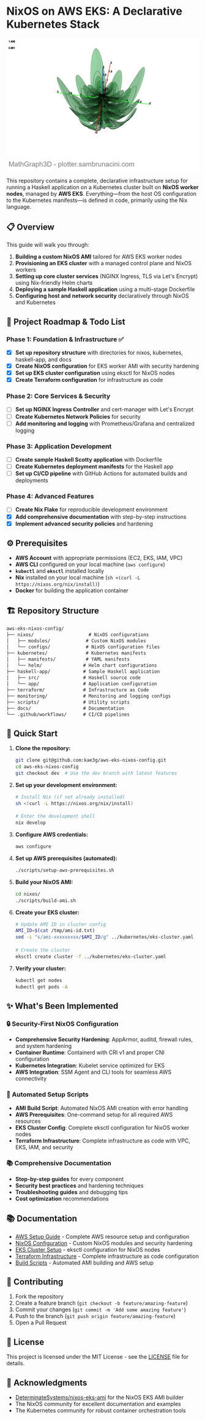 # NixOS on AWS EKS: A Declarative Kubernetes Stack
![Parametric Flower](parametric-flower-compressed.png)

This repository contains a complete, declarative infrastructure setup for running a Haskell application on a Kubernetes cluster built on **NixOS worker nodes**, managed by **AWS EKS**. Everything—from the host OS configuration to the Kubernetes manifests—is defined in code, primarily using the Nix language.

## 📋 Overview

This guide will walk you through:

1. **Building a custom NixOS AMI** tailored for AWS EKS worker nodes
2. **Provisioning an EKS cluster** with a managed control plane and NixOS workers
3. **Setting up core cluster services** (NGINX Ingress, TLS via Let's Encrypt) using Nix-friendly Helm charts
4. **Deploying a sample Haskell application** using a multi-stage Dockerfile
5. **Configuring host and network security** declaratively through NixOS and Kubernetes

## 🚀 Project Roadmap & Todo List

### Phase 1: Foundation & Infrastructure ✅
- [x] **Set up repository structure** with directories for nixos, kubernetes, haskell-app, and docs
- [x] **Create NixOS configuration** for EKS worker AMI with security hardening
- [x] **Set up EKS cluster configuration** using eksctl for NixOS nodes
- [x] **Create Terraform configuration** for infrastructure as code

### Phase 2: Core Services & Security
- [ ] **Set up NGINX Ingress Controller** and cert-manager with Let's Encrypt
- [ ] **Create Kubernetes Network Policies** for security
- [ ] **Add monitoring and logging** with Prometheus/Grafana and centralized logging

### Phase 3: Application Development
- [ ] **Create sample Haskell Scotty application** with Dockerfile
- [ ] **Create Kubernetes deployment manifests** for the Haskell app
- [ ] **Set up CI/CD pipeline** with GitHub Actions for automated builds and deployments

### Phase 4: Advanced Features
- [ ] **Create Nix Flake** for reproducible development environment
- [x] **Add comprehensive documentation** with step-by-step instructions
- [x] **Implement advanced security policies** and hardening

## ⚙️ Prerequisites

- **AWS Account** with appropriate permissions (EC2, EKS, IAM, VPC)
- **AWS CLI** configured on your local machine (`aws configure`)
- **`kubectl`** and **`eksctl`** installed locally
- **Nix** installed on your local machine (`sh <(curl -L https://nixos.org/nix/install)`)
- **Docker** for building the application container

## 🏗️ Repository Structure

```
aws-eks-nixos-config/
├── nixos/                    # NixOS configurations
│   ├── modules/             # Custom NixOS modules
│   └── configs/             # NixOS configuration files
├── kubernetes/              # Kubernetes manifests
│   ├── manifests/           # YAML manifests
│   └── helm/               # Helm chart configurations
├── haskell-app/            # Sample Haskell application
│   ├── src/                # Haskell source code
│   └── app/                # Application configuration
├── terraform/              # Infrastructure as Code
├── monitoring/             # Monitoring and logging configs
├── scripts/                # Utility scripts
├── docs/                   # Documentation
└── .github/workflows/      # CI/CD pipelines
```

## 🔧 Quick Start

1. **Clone the repository:**
   ```bash
   git clone git@github.com:kae3g/aws-eks-nixos-config.git
   cd aws-eks-nixos-config
   git checkout dev  # Use the dev branch with latest features
   ```

2. **Set up your development environment:**
   ```bash
   # Install Nix (if not already installed)
   sh <(curl -L https://nixos.org/nix/install)
   
   # Enter the development shell
   nix develop
   ```

3. **Configure AWS credentials:**
   ```bash
   aws configure
   ```

4. **Set up AWS prerequisites (automated):**
   ```bash
   ./scripts/setup-aws-prerequisites.sh
   ```

5. **Build your NixOS AMI:**
   ```bash
   cd nixos/
   ./scripts/build-ami.sh
   ```

6. **Create your EKS cluster:**
   ```bash
   # Update AMI ID in cluster config
   AMI_ID=$(cat /tmp/ami-id.txt)
   sed -i "s/ami-xxxxxxxxx/$AMI_ID/g" ../kubernetes/eks-cluster.yaml
   
   # Create the cluster
   eksctl create cluster -f ../kubernetes/eks-cluster.yaml
   ```

7. **Verify your cluster:**
   ```bash
   kubectl get nodes
   kubectl get pods -A
   ```

## ✨ What's Been Implemented

### 🔒 Security-First NixOS Configuration
- **Comprehensive Security Hardening**: AppArmor, auditd, firewall rules, and system hardening
- **Container Runtime**: Containerd with CRI v1 and proper CNI configuration
- **Kubernetes Integration**: Kubelet service optimized for EKS
- **AWS Integration**: SSM Agent and CLI tools for seamless AWS connectivity

### 🚀 Automated Setup Scripts
- **AMI Build Script**: Automated NixOS AMI creation with error handling
- **AWS Prerequisites**: One-command setup for all required AWS resources
- **EKS Cluster Config**: Complete eksctl configuration for NixOS worker nodes
- **Terraform Infrastructure**: Complete infrastructure as code with VPC, EKS, IAM, and security

### 📚 Comprehensive Documentation
- **Step-by-step guides** for every component
- **Security best practices** and hardening techniques
- **Troubleshooting guides** and debugging tips
- **Cost optimization** recommendations

## 📚 Documentation

- [AWS Setup Guide](docs/aws-setup-guide.md) - Complete AWS resource setup and configuration
- [NixOS Configuration](docs/nixos-config.md) - Custom NixOS modules and security hardening
- [EKS Cluster Setup](kubernetes/eks-cluster.yaml) - eksctl configuration for NixOS nodes
- [Terraform Infrastructure](terraform/README.md) - Complete infrastructure as code configuration
- [Build Scripts](scripts/) - Automated AMI building and AWS setup

## 🤝 Contributing

1. Fork the repository
2. Create a feature branch (`git checkout -b feature/amazing-feature`)
3. Commit your changes (`git commit -m 'Add some amazing feature'`)
4. Push to the branch (`git push origin feature/amazing-feature`)
5. Open a Pull Request

## 📄 License

This project is licensed under the MIT License - see the [LICENSE](LICENSE) file for details.

## 🙏 Acknowledgments

- [DeterminateSystems/nixos-eks-ami](https://github.com/DeterminateSystems/nixos-eks-ami) for the NixOS EKS AMI builder
- The NixOS community for excellent documentation and examples
- The Kubernetes community for robust container orchestration tools

